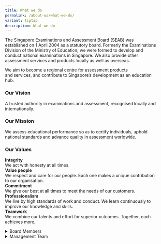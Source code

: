 ```yaml
---
title: What we do
permalink: /about-us/what-we-do/
variant: tiptap
description: What we do
---
```

<p>The Singapore Examinations and Assessment Board (SEAB) was established
on 1 April 2004 as a statutory board. Formerly the Examinations Division
of the Ministry of Education, we were formed to develop and conduct national
examinations in Singapore. We also provide other assessment services and
products locally as well as overseas.</p>
<p>We aim to become a regional centre for assessment products and&nbsp;services,&nbsp;and
contribute to Singapore’s development as an education hub.</p>
<h3><strong>Our Vision</strong></h3>
<p>A trusted authority in examinations and&nbsp;assessment,&nbsp;recognised
locally and internationally.</p>
<h3><strong>Our Mission</strong></h3>
<p>We assess educational performance so as to certify individuals, uphold
national standards and advance quality in assessment worldwide.</p>
<h3><strong>Our Values</strong></h3>
<p><strong>Integrity</strong> 
<br>We act with honesty at all times.
<br><strong>Value people<br></strong>We respect and care for our people. Each
one makes a unique contribution to our organisation.
<br><strong>Commitment</strong> 
<br>We give our best at all times to meet the needs of our customers.
<br><strong>Professionalism</strong> 
<br>We live by high standards of work and conduct. We learn continuously to
improve our knowledge and skills.
<br><strong>Teamwork<br></strong>We combine our talents and effort for superior
outcomes. Together, each achieves more.</p>
<div data-type="detailGroup" class="isomer-accordion isomer-accordion-white">
<details class="isomer-details">
<summary>Board Members</summary>
<div data-type="detailsContent" class="isomer-details-content">
<p></p>
<table>
<tbody>
<tr>
<th rowspan="1" colspan="1">
<p></p>
</th>
<th rowspan="1" colspan="1">
<p></p>
</th>
<th rowspan="1" colspan="1">
<p></p>
</th>
</tr>
<tr>
<td rowspan="1" colspan="1">
<p></p>
<div class="isomer-image-wrapper">
<img style="width: 50%;" height="auto" width="100%" alt="Mr Wong Siew Hoong" src="/images/Wong_Siew_Hoong.png">
</div>
<p><strong>Mr Wong Siew Hoong Chairman, Singapore Examinations and Assessment Board</strong>
</p>
<p>Advisor, Ministry of Education</p>
</td>
<td rowspan="1" colspan="1">
<p></p>
</td>
<td rowspan="1" colspan="1">
<p></p>
</td>
</tr>
<tr>
<td rowspan="1" colspan="1">
<p></p>
<div class="isomer-image-wrapper">
<img style="width: 50%;" height="auto" width="100%" alt="Prof Tan Cheng Yian Bernard" src="/images/Tan_Cheng_Yian_Bernard.png">
</div>
<p><strong>Prof Tan Cheng Yian Bernard</strong>
</p>
<p>Senior Vice-Provost (Undergraduate Education), National University of
Singapore</p>
</td>
<td rowspan="1" colspan="1">
<p></p>
<div class="isomer-image-wrapper">
<img style="width: 50%;" height="auto" width="100%" alt="Ms Juthika Ramanathan" src="/images/Juthika_Ramanathan.png">
</div>
<p><strong>Ms Juthika Ramanathan</strong> 
</p>
<p>Chief Executive (Office of the Chief Justice), Supreme Court of Singapore</p>
</td>
<td rowspan="1" colspan="1">
<p>dsa</p>
</td>
</tr>
<tr>
<td rowspan="1" colspan="1">
<p>dsadas</p>
</td>
<td rowspan="1" colspan="1">
<p>dsa</p>
</td>
<td rowspan="1" colspan="1">
<p></p>
</td>
</tr>
</tbody>
</table>
<p></p>
</div>
</details>
<details class="isomer-details">
<summary>Management Team</summary>
<div data-type="detailsContent" class="isomer-details-content">
<p></p>
</div>
</details>
</div>
<p></p>